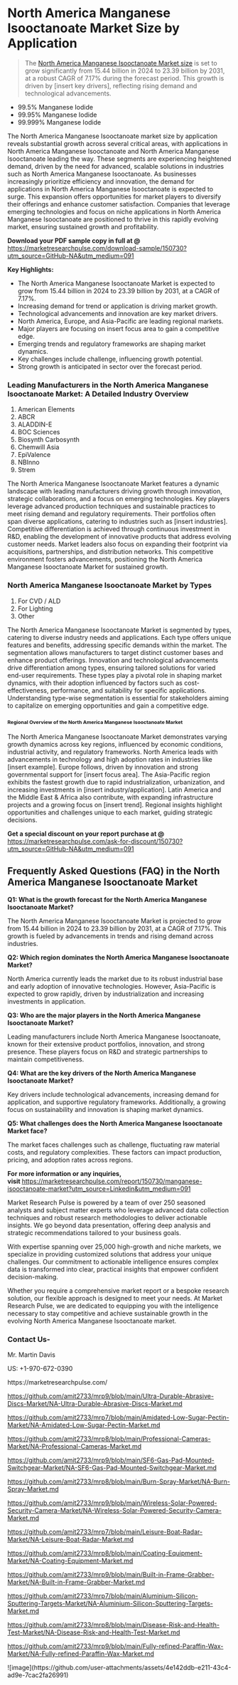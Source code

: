 <h1>North America Manganese Isooctanoate Market&nbsp;Size by Application</h1><blockquote><p>The <a href="https://marketresearchpulse.com/download-sample/150730?utm_source=GitHub-NA&amp;utm_medium=091">North America Manganese Isooctanoate Market size</a> is set to grow significantly from 15.44 billion in 2024 to 23.39 billion by 2031, at a robust CAGR of 7.17% during the forecast period. This growth is driven by [insert key drivers], reflecting rising demand and technological advancements.</p></blockquote><ul><li>99.5% Manganese Iodide<li> 99.95% Manganese Iodide<li> 99.999% Manganese Iodide</li></ul><p>The North America Manganese Isooctanoate market size by application reveals substantial growth across several critical areas, with applications in North America Manganese Isooctanoate and North America Manganese Isooctanoate leading the way. These segments are experiencing heightened demand, driven by the need for advanced, scalable solutions in industries such as North America Manganese Isooctanoate. As businesses increasingly prioritize efficiency and innovation, the demand for applications in North America Manganese Isooctanoate is expected to surge. This expansion offers opportunities for market players to diversify their offerings and enhance customer satisfaction. Companies that leverage emerging technologies and focus on niche applications in North America Manganese Isooctanoate are positioned to thrive in this rapidly evolving market, ensuring sustained growth and profitability.</p><p><strong>Download your PDF sample copy in full at @ </strong><a href="https://marketresearchpulse.com/download-sample/150730?utm_source=GitHub-NA&amp;utm_medium=091">https://marketresearchpulse.com/download-sample/150730?utm_source=GitHub-NA&amp;utm_medium=091</a></p><p><strong>Key Highlights: </strong></p><ul><li>The North America Manganese Isooctanoate Market is expected to grow from 15.44 billion in 2024 to 23.39 billion by 2031, at a CAGR of 7.17%.</li><li>Increasing demand for trend or application is driving market growth.</li><li>Technological advancements and innovation are key market drivers.</li><li>North America, Europe, and Asia-Pacific are leading regional markets.</li><li>Major players are focusing on insert focus area to gain a competitive edge.</li><li>Emerging trends and regulatory frameworks are shaping market dynamics.</li><li>Key challenges include challenge, influencing growth potential.</li><li>Strong growth is anticipated in sector over the forecast period.</li></ul><h3>Leading Manufacturers in the North America Manganese Isooctanoate Market: A Detailed Industry Overview</h3><ol><li>American Elements</li><li>ABCR</li><li>ALADDIN-E</li><li>BOC Sciences</li><li>Biosynth Carbosynth</li><li>Chemwill Asia</li><li>EpiValence</li><li>NBInno</li><li>Strem</li></ol><div class="flex max-w-full flex-col flex-grow"><div class="min-h-8 text-message flex w-full flex-col items-end gap-2 whitespace-normal break-words [.text-message+&amp;]:mt-5" dir="auto" data-message-author-role="assistant" data-message-id="fd8432e4-4910-450d-b182-61b7bfb0a01f" data-message-model-slug="gpt-4o"><div class="flex w-full flex-col gap-1 empty:hidden first:pt-[3px]"><div class="markdown prose w-full break-words dark:prose-invert light"><p>The North America Manganese Isooctanoate Market features a dynamic landscape with leading manufacturers driving growth through innovation, strategic collaborations, and a focus on emerging technologies. Key players leverage advanced production techniques and sustainable practices to meet rising demand and regulatory requirements. Their portfolios often span diverse applications, catering to industries such as [insert industries]. Competitive differentiation is achieved through continuous investment in R&amp;D, enabling the development of innovative products that address evolving customer needs. Market leaders also focus on expanding their footprint via acquisitions, partnerships, and distribution networks. This competitive environment fosters advancements, positioning the North America Manganese Isooctanoate Market for sustained growth.</p></div></div></div></div><h3>North America Manganese Isooctanoate Market by Types</h3><ol><li>For CVD / ALD<li> For Lighting<li> Other</li></ol><div class="flex max-w-full flex-col flex-grow"><div class="min-h-8 text-message flex w-full flex-col items-end gap-2 whitespace-normal break-words [.text-message+&amp;]:mt-5" dir="auto" data-message-author-role="assistant" data-message-id="084470be-0bb7-4664-bddf-5156b4f41249" data-message-model-slug="gpt-4o-mini"><div class="flex w-full flex-col gap-1 empty:hidden first:pt-[3px]"><div class="markdown prose w-full break-words dark:prose-invert light"><p>The North America Manganese Isooctanoate Market is segmented by types, catering to diverse industry needs and applications. Each type offers unique features and benefits, addressing specific demands within the market. The segmentation allows manufacturers to target distinct customer bases and enhance product offerings. Innovation and technological advancements drive differentiation among types, ensuring tailored solutions for varied end-user requirements. These types play a pivotal role in shaping market dynamics, with their adoption influenced by factors such as cost-effectiveness, performance, and suitability for specific applications. Understanding type-wise segmentation is essential for stakeholders aiming to capitalize on emerging opportunities and gain a competitive edge.</p></div></div></div></div><h3><span style="font-size: 11px;">Regional Overview of the North America Manganese Isooctanoate Market</span></h3><div class="flex max-w-full flex-col flex-grow"><div class="min-h-8 text-message flex w-full flex-col items-end gap-2 whitespace-normal break-words [.text-message+&amp;]:mt-5" dir="auto" data-message-author-role="assistant" data-message-id="e9038762-ce64-4e30-91c9-9bd413514231" data-message-model-slug="gpt-4o-mini"><div class="flex w-full flex-col gap-1 empty:hidden first:pt-[3px]"><div class="markdown prose w-full break-words dark:prose-invert light"><p>The North America Manganese Isooctanoate Market demonstrates varying growth dynamics across key regions, influenced by economic conditions, industrial activity, and regulatory frameworks. North America leads with advancements in technology and high adoption rates in industries like [insert example]. Europe follows, driven by innovation and strong governmental support for [insert focus area]. The Asia-Pacific region exhibits the fastest growth due to rapid industrialization, urbanization, and increasing investments in [insert industry/application]. Latin America and the Middle East &amp; Africa also contribute, with expanding infrastructure projects and a growing focus on [insert trend]. Regional insights highlight opportunities and challenges unique to each market, guiding strategic decisions.</p></div></div></div></div><p><strong>Get a special discount on your report purchase at @ </strong><a href="https://marketresearchpulse.com/ask-for-discount/150730?utm_source=GitHub-NA&amp;utm_medium=091">https://marketresearchpulse.com/ask-for-discount/150730?utm_source=GitHub-NA&amp;utm_medium=091</a></p><h2>Frequently Asked Questions (FAQ) in the North America Manganese Isooctanoate Market</h2><p><strong>Q1: What is the growth forecast for the North America Manganese Isooctanoate Market?</strong></p><p>The North America Manganese Isooctanoate Market is projected to grow from 15.44 billion in 2024 to 23.39 billion by 2031, at a CAGR of 7.17%. This growth is fueled by advancements in trends and rising demand across industries.</p><p><strong>Q2: Which region dominates the North America Manganese Isooctanoate Market?</strong></p><p>North America currently leads the market due to its robust industrial base and early adoption of innovative technologies. However, Asia-Pacific is expected to grow rapidly, driven by industrialization and increasing investments in application.</p><p><strong>Q3: Who are the major players in the North America Manganese Isooctanoate Market?</strong></p><p>Leading manufacturers include North America Manganese Isooctanoate, known for their extensive product portfolios, innovation, and strong presence. These players focus on R&amp;D and strategic partnerships to maintain competitiveness.</p><p><strong>Q4: What are the key drivers of the North America Manganese Isooctanoate Market?</strong></p><p>Key drivers include technological advancements, increasing demand for application, and supportive regulatory frameworks. Additionally, a growing focus on sustainability and innovation is shaping market dynamics.</p><p><strong>Q5: What challenges does the North America Manganese Isooctanoate Market face?</strong></p><p>The market faces challenges such as challenge, fluctuating raw material costs, and regulatory complexities. These factors can impact production, pricing, and adoption rates across regions.</p><p><strong>For more information or any inquiries, visit&nbsp;</strong><a href="https://marketresearchpulse.com/report/150730/manganese-isooctanoate-market?utm_source=Linkedin&utm_medium=091">https://marketresearchpulse.com/report/150730/manganese-isooctanoate-market?utm_source=Linkedin&utm_medium=091</a></p><p>Market Research Pulse is powered by a team of over 250 seasoned analysts and subject matter experts who leverage advanced data collection techniques and robust research methodologies to deliver actionable insights. We go beyond data presentation, offering deep analysis and strategic recommendations tailored to your business goals.</p><p>With expertise spanning over 25,000 high-growth and niche markets, we specialize in providing customized solutions that address your unique challenges. Our commitment to actionable intelligence ensures complex data is transformed into clear, practical insights that empower confident decision-making.</p><p>Whether you require a comprehensive market report or a bespoke research solution, our flexible approach is designed to meet your needs. At Market Research Pulse, we are dedicated to equipping you with the intelligence necessary to stay competitive and achieve sustainable growth in the evolving North America Manganese Isooctanoate market.</p><h3><strong>Contact Us-</strong></h3><p>Mr. Martin Davis</p><p>US: +1-970-672-0390</p><p>https://marketresearchpulse.com/</p><p><a href="https://github.com/amit2733/mrp9/blob/main/Ultra-Durable-Abrasive-Discs-Market/NA-Ultra-Durable-Abrasive-Discs-Market.md">https://github.com/amit2733/mrp9/blob/main/Ultra-Durable-Abrasive-Discs-Market/NA-Ultra-Durable-Abrasive-Discs-Market.md</a></p><p><a href="https://github.com/amit2733/mrp7/blob/main/Amidated-Low-Sugar-Pectin-Market/NA-Amidated-Low-Sugar-Pectin-Market.md">https://github.com/amit2733/mrp7/blob/main/Amidated-Low-Sugar-Pectin-Market/NA-Amidated-Low-Sugar-Pectin-Market.md</a></p><p><a href="https://github.com/amit2733/mrp8/blob/main/Professional-Cameras-Market/NA-Professional-Cameras-Market.md">https://github.com/amit2733/mrp8/blob/main/Professional-Cameras-Market/NA-Professional-Cameras-Market.md</a></p><p><a href="https://github.com/amit2733/mrp9/blob/main/SF6-Gas-Pad-Mounted-Switchgear-Market/NA-SF6-Gas-Pad-Mounted-Switchgear-Market.md">https://github.com/amit2733/mrp9/blob/main/SF6-Gas-Pad-Mounted-Switchgear-Market/NA-SF6-Gas-Pad-Mounted-Switchgear-Market.md</a></p><p><a href="https://github.com/amit2733/mrp8/blob/main/Burn-Spray-Market/NA-Burn-Spray-Market.md">https://github.com/amit2733/mrp8/blob/main/Burn-Spray-Market/NA-Burn-Spray-Market.md</a></p><p><a href="https://github.com/amit2733/mrp9/blob/main/Wireless-Solar-Powered-Security-Camera-Market/NA-Wireless-Solar-Powered-Security-Camera-Market.md">https://github.com/amit2733/mrp9/blob/main/Wireless-Solar-Powered-Security-Camera-Market/NA-Wireless-Solar-Powered-Security-Camera-Market.md</a></p><p><a href="https://github.com/amit2733/mrp7/blob/main/Leisure-Boat-Radar-Market/NA-Leisure-Boat-Radar-Market.md">https://github.com/amit2733/mrp7/blob/main/Leisure-Boat-Radar-Market/NA-Leisure-Boat-Radar-Market.md</a></p><p><a href="https://github.com/amit2733/mrp8/blob/main/Coating-Equipment-Market/NA-Coating-Equipment-Market.md">https://github.com/amit2733/mrp8/blob/main/Coating-Equipment-Market/NA-Coating-Equipment-Market.md</a></p><p><a href="https://github.com/amit2733/mrp9/blob/main/Built-in-Frame-Grabber-Market/NA-Built-in-Frame-Grabber-Market.md">https://github.com/amit2733/mrp9/blob/main/Built-in-Frame-Grabber-Market/NA-Built-in-Frame-Grabber-Market.md</a></p><p><a href="https://github.com/amit2733/mrp7/blob/main/Aluminium-Silicon-Sputtering-Targets-Market/NA-Aluminium-Silicon-Sputtering-Targets-Market.md">https://github.com/amit2733/mrp7/blob/main/Aluminium-Silicon-Sputtering-Targets-Market/NA-Aluminium-Silicon-Sputtering-Targets-Market.md</a></p><p><a href="https://github.com/amit2733/mrp8/blob/main/Disease-Risk-and-Health-Test-Market/NA-Disease-Risk-and-Health-Test-Market.md">https://github.com/amit2733/mrp8/blob/main/Disease-Risk-and-Health-Test-Market/NA-Disease-Risk-and-Health-Test-Market.md</a></p><p><a href="https://github.com/amit2733/mrp9/blob/main/Fully-refined-Paraffin-Wax-Market/NA-Fully-refined-Paraffin-Wax-Market.md">https://github.com/amit2733/mrp9/blob/main/Fully-refined-Paraffin-Wax-Market/NA-Fully-refined-Paraffin-Wax-Market.md</a></p>
![image](https://github.com/user-attachments/assets/4e142ddb-e211-43c4-ad9e-7cac2fa26991)
